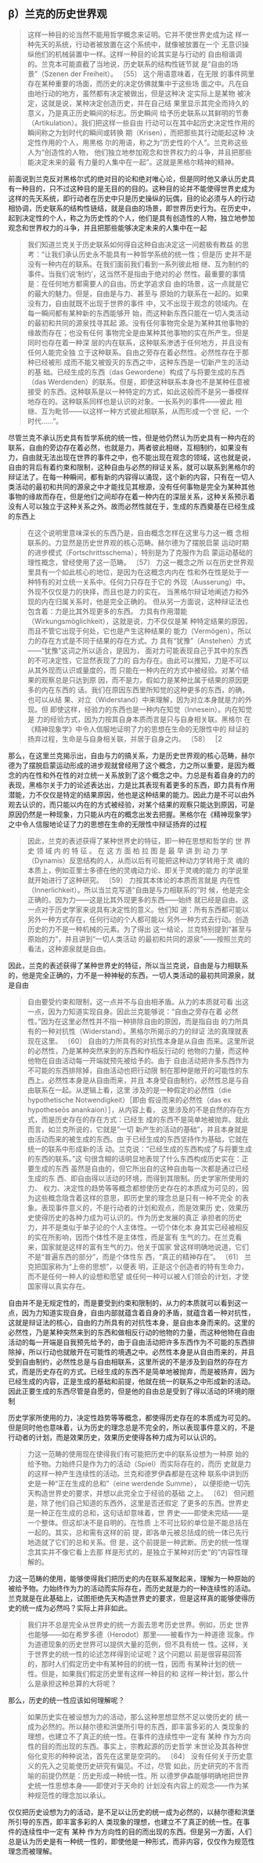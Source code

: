 <h2>β）兰克的历史世界观</h2><blockquote data-pid="JkzbBiPr">这样一种目的论当然不能用哲学概念来证明。它并不使世界史成为这 样一种先天的系统，行动者被放置在这个系统中，就像被放置在一个 无意识操纵他们的机械装置中一样。这样一种目的论其实是与行动的 自由相谐调的。兰克本可能直截了当地说，历史联系的结构性链节就 是“自由的场景”（Szenen der Freiheit）。 〔55〕 这个用语意味着，在无限 的事件网里存在某种重要的场面，而历史的决定仿佛就集中于这些场 面之中。凡在自由地行动的地方，虽然都有决定被做出，但是这种决 定实际上是某物 被决定，这就是说，某种决定创造历史，并在自己结 果里显示其完全而持久的意义，乃是真正历史瞬间的标志。历史瞬间 给予历史联系以其鲜明的节奏（Artikulation）。我们把这样一些自由 行动可以在其中起历史决定性作用的瞬间称之为划时代的瞬间或转换 期（Krisen），而把那些其行动能起这种 决定性作用的个人，用黑格 尔的用语，称之为“历史性的个人”。兰克称这些人为“创造性的人物， 他们独立地参加观念和世界权力的斗争，并且把那些能决定未来的最 有力量的人集中在一起”。这就是黑格尔精神的精神。</blockquote><p data-pid="nRQdc39G">前面说到兰克反对黑格尔式的绝对目的论和绝对唯心论，但是同时他又承认历史具有一种目的，只不过这种目的是无目的的目的。这种目的论并不能使得世界史成为这样的先天系统，即行动者在历史中只是历史操纵的玩偶，目的论必须与人的行动相协调，历史联系的结构性链结，就是自由的场景，即世界历史行为。在历史中，起到决定性的个人，称之为历史性的个人，他们是具有创造性的人物，独立地参加观念和世界权力的斗争，并且把那些能够决定未来的人集中在一起</p><blockquote data-pid="mYNoORo_">我们知道兰克关于历史联系如何得自这种自由决定这一问题极有教益 的思考：“让我们承认历史永不能具有一种哲学系统的统一性；但是历 史并不是没有一种内在的联系。在我们面前我们看到一系列彼此相 继、互为制约的事件。当我们说‘制约’，这当然不是指由于绝对的必 然性。最重要的事情是：在任何地方都需要人的自由。历史学追求自 由的场景，这一点就是它的最大的魅力。但是，自由是与力、甚至与 原始的力联系在一起的。如果没有力，自由就既不出现于世界的事件 中，又不出现于观念的领域内。在每一瞬间都有某种新的东西能够开 始，而这种新东西只能在一切人类活动的最初和共同的源泉找寻其起 源。没有任何事物完全是为某种其他事物的缘故而存在；也没有任何 事物完全是由某种其他事物的实在所产生。但是同时也存在着一种深 层的内在联系，这种联系渗透于任何地方，并且没有任何人能完全独 立于这种联系。自由之旁存在着必然性。必然性存在于那种已经被形 成而不能又被毁灭的东西之中，这种东西是一切新产生的活动的基 础。已经生成的东西（das Gewordene）构成了与将要生成的东西（das Werdenden）的联系。但是，即使这种联系本身也不是某种任意被接受 的东西。这种联系是以一种特定的方式，如此这般而不是另一番模样 地存在的。这种联系同样也是认识的对象。一长系列的事件——彼此 相继、互为毗邻——以这样一种方式彼此相联系，从而形成一个世 纪，一个时代……”。 </blockquote><p data-pid="brOknxFU">尽管兰克不承认历史具有哲学系统的统一性，但是他仍然认为历史具有一种内在的联系，自由的旁边存在着必然，也就是力，两者彼此相继，互相制约，如果没有力，自由就无法出现在世界的事件之中，也不能出现在观念的领域，这也就是说，自由的背后有着约束和限制，这种自由与必然的辩证关系，就可以联系到黑格尔的辩证法了。在每一种瞬间，都有新的内容得以涌现，这个新的内容，只有在一切人类活动的最初和共同的源泉之中才能找见其根源，没有任何事物是完全为某种其他事物的缘故而存在，但是他们之间却存在着一种内在的深层关系，这种关系预示着没有人可以独立于这种关系之外。故而必然性就在于，生成的东西奠基在已经生成的东西上</p><blockquote data-pid="1PjVQgRl">在这个说明里意味深长的东西乃是，自由概念怎样在这里与力这一概 念相联系的。力显然是历史世界观的核心范畴。赫尔德为了摆脱启蒙 运动时期的进步模式（Fortschrittsschema），特别是为了克服作为启 蒙运动基础的理性概念，曾经使用了这一范畴。 〔57〕 力这一概念之所 以在历史世界观里具有一个如此核心的地位，是因为在这概念内内在 性和外在性是处于一种特有的对立统一关系中。任何力只存在于它的 外现（Ausserung）中。外现不仅仅是力的抉择，而且也是力的实在。 当黑格尔辩证地阐述力和外现的内在归属关系时，他是完全正确的。 但从另一方面说，这种辩证法也包含着：力是比其外现更多的东西。 力具有作用潜能（Wirkungsmöglichkeit），这就是说，力不仅仅是某 种特定结果的原因，而且不管它出现于何处，它也是产生这种结果的 能力（Vermögen）。所以力的存在方式是不同于结果的存在方式。力 具有“犹豫”（Anstehen）方式——“犹豫”这词之所以适合，是因为， 面对力可能表现自己于其中的东西的不可决定性，它显然表现了力的 自为存在。由此可以推知，力是不可以从其外现而认识或量度的，而 只能在一种内在的方式中被经验。对某个结果的观察总是只达到原 因，而不是力，假如力是某种比属于结果的原因更多的内在东西的 话。我们在原因东西里所知觉的这种更多的东西，的确，也可以从结 果、对立（Widerstand）中来理解，因为对立本身就是力的外现。但 即使这样，经验力的东西也是一种内在知觉（Innesein）。内在知觉是 力的经验方式，因为力按其自身本质而言是只与自身相关联。黑格尔 在《精神现象学》中令人信服地证明了力的思想在生命的无限性中的 辩证的扬弃过程，生命是与自身相关联，并居于自身之内。 〔58〕 ［2</blockquote><p data-pid="oPwTWbq7">那么，在这里兰克揭示出，自由与力的搞关系，力是历史世界观的核心范畴，赫尔德为了摆脱启蒙运动形成的进步观就曾经用了这个概念，力之所以重要，是因为概念的内在性和外在性的对立统一关系放到了这个概念之中。力总是有着自身的力的表现，黑格尔关于力的论述表达出，力是比其表现有着更多的东西，即力具有作用潜能，力不仅仅是特定的结果原因，他也是这种结果的能力。因此力是不可以由外观去认识的，而只能以内在的方式被经验，对某个结果的观察只能达到原因，可是原因仍然是一种现象，力只能从内在的概念出发去把握。黑格尔在《精神现象学》之中令人信服地论证了力的思想在生命的无限性中辩证扬弃的过程</p><blockquote data-pid="X5xh5TOP">因此，兰克的表述获得了某种世界史的特征，即一种在思想和哲学的 世 界 史 领 域 内 的 特 征 。 在 这 方 面 柏 拉 图 是 最 早 讲 到 动 力 学 （Dynamis）反思结构的人，从而以后有可能把这种动力学转用于灵 魂的本质上，例如亚里士多德在他的灵魂动力论、即关于灵魂的能力 的学说里就开始进行了这种研究。 〔59〕 力按其本体论的本质而言就是 内在性（Innerlichkeit）。所以当兰克写道“自由是与力相联系的”时 候，他是完全正确的。因为力——这是比其外现更多的东西——始终 就已经是自由。这一点对于历史学家来说具有决定性的意义。他们知 道：所有东西都可能以另外一种方式存在，任何行动的个人都可能以 另外一种方式去行动。创造历史的力不是一种机械的元素。为了得出 这一结论，兰克特别提到“甚至与原始的力”，并且讲到“一切人类活动 的最初和共同的源泉”——按照兰克的看法，这种源泉就是自由。</blockquote><p data-pid="bTD2Uwp-">因此，兰克的表述获得了某种世界史的特征，所以当兰克说，自由是与力相联系的，他是完全正确的，力不是一种神秘的东西，一切人类活动的最初共同源泉，就是自由</p><blockquote data-pid="Z-gTNjjo">自由要受约束和限制，这一点并不与自由相矛盾。从力的本质就可看 出这一点，因为力知道实现自身。因此兰克能够说：“自由之旁存在着 必然性。”因为在这里必然性并不指一种排除自由的原因，而是指自由 的力所具有的一种对抗性（Widerstand）。黑格尔所揭示的力的辩证 法的真理就表现在这里。 〔60〕 自由的力所具有的对抗性本身是从自由 而来。这里所说的必然性，乃是某种突然来到的东西和作相反行动的 他物的力量，而这种他物在自由活动每一开端就预先被给予的。由于 自由活动把许多东西作为不可能的东西排除掉，自由活动也把行动限 制在那种是敞开的可能性的东西上。必然性本身是从自由而来，并且 本身受自由制约，必然性总是与自由联系在一起。从逻辑上看，这里 涉及的是一种假定的必然性（die hypothetische Notwendigkeit）［即由 假设而来的必然性（das ex hypotheseōs anankaion）］，从内容上看， 这里涉及的不是自然的存在方式，而是历史存在的存在方式：已经生 成的东西不是简单地被抛弃。就此而言，如兰克所说的，它就是“一切 新产生的活动的基础”，并且本身就是由活动而来的被生成的东西。由 于已经生成的东西坚持作为基础，它就在统一的联系中形成新的活 动。兰克说：“已经生成的东西构成了与将要生成的东西的联系。”这 句很含糊的话明显地表现了什么东西构成历史实在：正要生成的东西 虽然是自由的，但它所出自的这种自由每一次都是通过已经生成的东 西、即自由得以活动的环境，而得到其限制。历史学家所使用的力、 权力、决定性的趋势等等概念都想使历史存在的本质成为可见的，因 为这些概念隐含着这样的意思，即历史里的理念总是只有一种不完全 的表象。表现事件意义的，不是行动者的计划和观点，而是效果历 史，效果历史使得历史的各种力成为可认识的。作为历史发展的真正 承担者的历史力，并不是类似于单子论的个人主体性。一切个体化本 身其实已经被相反的实在所影响，因而个体性不是主体性，而是富有 生气的力。在兰克看来，国家就是这样的富有生气的力。他关于国家 曾这样明确地说道，它们不是“普遍东西的部分”，而是个体性东 西，“真正的精神存在”。 〔61〕 兰克把国家称为“上帝的思想”，以便表 明，正是这个创造者的特有生命力，而不是任何一种人的设想和愿望 或任何一种可以被人们领会的计划，才使国家得以真实存在。</blockquote><p data-pid="uhkGR729">自由并不是无规定性的，而是要受到约束和限制的，从力的本质就可以看到这一点，因为力知道实现自身，自由内部就蕴含着自身的矛盾，就蕴含着一种对抗性，这就是辩证法的核心，自由的力所具有的对抗性本身，是自由本身而来的。这里的必然性，乃是某种突然来到的东西和做相反行动的他物的力量，而这种他物在自由活动的每一开端是自我预先给予的，由于自由活动把许多东西作为不可能的东西排除掉，所以行动也就敞开在可能性的境遇之中。必然性本身是从自由而来的，并且受到自由制约，必然性总是与自由相联系，这里所说的不是涉及到自然的存在方式，而是历史存在的方式。已经生成的东西不是简单地被抛弃，而是被扬弃，因为已经生成的内容，正是生成的基础和前提，他就在统一的联系之中形成新的活动。因此正要生成的东西尽管是自愿的，但是他的自由总是受到了得以活动的环境的限制</p><p data-pid="W1RZQOOD">历史学家所使用的力，决定性趋势等等概念，都使得历史存在的本质成为可见的。但是同时他也意味着，认为历史的理念总是不完全的，所以表现事件意义的，不是行动者的计划，而是效果历史，效果历史使得各种力成为可以认识的。</p><blockquote data-pid="kyfQp1fv">力这一范畴的使用现在使得我们有可能把历史中的联系设想为一种原 始的给予物。力始终只是作为力的活动（Spiel）而实际存在的，而历 史就是力的这样一种产生连续性的活动。兰克和德罗伊森都是在这种 联系中讲到历史是一种“正在生成的总和”（eine werdende Summe）， 以便拒绝一切先天构造世界史的要求，并想以此完全立于经验的基础 之上。 〔62〕 但问题是，除了他们自己知道的东西外，这里是否还假定 了更多的东西。世界史是一种正在生成的总和，这句话却意味着，世 界史——即使未完结——是一个整体。但这却决不是自明的。在性质 上不可比较的单位是不能总括在一起的。其实，总和需有这样的前 提，即各单元被总括成的统一体已先行地造就了它们的总和关系。但 是，这个前提是一种武断。历史的统一性理念其实并不像它看上去那 样是形式的，是独立于某种对历史“的”内容性理解的。</blockquote><p data-pid="VlXQ1jlr">力这一范畴的使用，能够使得我们把历史的内在联系凝聚起来，理解为一种原始的被给予物。力始终作为力的活动而实际存在，而历史就是力的一种连续性的活动。兰克就是在此基础上，试图拒绝先天构造世界史的要求，但是这样真的能够使得历史的统一成为必然吗？实际上并非如此。</p><blockquote data-pid="jDqklVuv">我们并不总是完全从世界史的统一方面去思考历史世界。例如，历史 世界也能够——如在希罗多德（Herodot）那里——被看作为一种道德 现象。作为道德现象的历史世界可以提供大量的范例，但不具有统一 性。这样，关于世界史的统一性的论述怎样得到论证呢？这个问题以 前是很容易回答的，那时人们假定历史中有某种目的的统一性，因而 有某种计划的统一性。但是，如果我们假定历史里有这样一种目的和 这样一种计划，那么什么是承担这种总算的大将呢？ </blockquote><p data-pid="DU_lweMr">那么，历史的统一性应该如何理解呢？</p><blockquote data-pid="REoAhCUL">如果历史实在被设想为力的活动，那么这种思想显然不足以使历史的 统一成为必然的。所以赫尔德和洪堡所引导的东西，即丰富多彩的人 类现象的理想，也建立不了真正的统一性。在事件的连续性中一定有 某种 作为方向性的目的而出现的东西。事实上，宗教起源的历史哲学 末世论及其各种世俗化变形的种种说法，首先在这里是空洞的。 〔64〕 没有任何关于历史意义的先入之见能使历史研究有偏见。不过，尽管 如此，历史研究的不言而喻的前提仍然是：历史形成一种统一性。所 以德罗伊森能够明确地把世界史统一性思想本身——即使对于天命的 计划没有内容上的观念——作为某种规范性的理念加以承认。 </blockquote><p data-pid="dVOSdITm">仅仅把历史设想为力的活动，是不足以让历史的统一成为必然的，以赫尔德和洪堡所引导的东西，即丰富多彩的人 类现象的理想，也建立不了真正的统一性。在事件的连续性中一定有 某种 作为方向性的目的而出现的东西。但是另一方面，人们总是认为历史是有一种统一性的，即使他是一种形式，而非内容，仅仅作为规范性理念而被理解。</p><p></p>